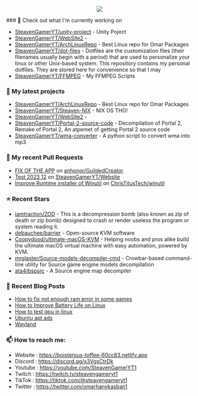 <p align="center"><a href="https://github.com/anuraghazra/github-readme-stats">
  <img align="center" src="https://github-readme-stats.vercel.app/api?username=SteavenGamerYT&show_icons=true&theme=tokyonight" />
</a></p>
### 👷 Check out what I'm currently working on

- [SteavenGamerYT/unity-project](https://github.com/SteavenGamerYT/unity-project) - Unity Poject
- [SteavenGamerYT/WebSite2](https://github.com/SteavenGamerYT/WebSite2) - 
- [SteavenGamerYT/ArchLinuxRepo](https://github.com/SteavenGamerYT/ArchLinuxRepo) - Best Linux repo for Omar Packages
- [SteavenGamerYT/dot-files](https://github.com/SteavenGamerYT/dot-files) -   Dotfiles are the customization files (their filenames usually begin with a period) that are used to personalize your linux or other Unix-based system. This repository contains my personal dotfiles. They are stored here for convenience so that I may
- [SteavenGamerYT/FFMPEG](https://github.com/SteavenGamerYT/FFMPEG) - My FFMPEG Scripts
### 🌱 My latest projects

- [SteavenGamerYT/ArchLinuxRepo](https://github.com/SteavenGamerYT/ArchLinuxRepo) - Best Linux repo for Omar Packages
- [SteavenGamerYT/Steaven-NIX](https://github.com/SteavenGamerYT/Steaven-NIX) - NIX OS THO!
- [SteavenGamerYT/WebSite2](https://github.com/SteavenGamerYT/WebSite2) - 
- [SteavenGamerYT/Portal-2-source-code](https://github.com/SteavenGamerYT/Portal-2-source-code) - Decompilation of Portal 2, Remake of Portal 2, An atpemet of getting Portal 2 source code
- [SteavenGamerYT/wma-converter](https://github.com/SteavenGamerYT/wma-converter) - A python script to convert wma into mp3
### 🔨 My recent Pull Requests

- [FIX OF THE APP](https://github.com/anhonor/GuildedCreator/pull/2) on [anhonor/GuildedCreator](https://github.com/anhonor/GuildedCreator)
- [Test 2023 12](https://github.com/SteavenGamerYT/Website/pull/4) on [SteavenGamerYT/Website](https://github.com/SteavenGamerYT/Website)
- [Improve Runtime installer of Winutil](https://github.com/ChrisTitusTech/winutil/pull/1254) on [ChrisTitusTech/winutil](https://github.com/ChrisTitusTech/winutil)
### ⭐ Recent Stars

- [iamtraction/ZOD](https://github.com/iamtraction/ZOD) - This is a decompression bomb (also known as zip of death or zip bomb) designed to crash or render useless the program or system reading it.
- [debauchee/barrier](https://github.com/debauchee/barrier) - Open-source KVM software
- [Coopydood/ultimate-macOS-KVM](https://github.com/Coopydood/ultimate-macOS-KVM) - Helping noobs and pros alike build the ultimate macOS virtual machine with easy automation, powered by KVM.
- [mrglaster/Source-models-decompiler-cmd](https://github.com/mrglaster/Source-models-decompiler-cmd) - Crowbar-based command-line utility for Source game engine models decompilation
- [ata4/bspsrc](https://github.com/ata4/bspsrc) - A Source engine map decompiler
### 📰 Recent Blog Posts

- [How to fix not enough ram error in some games](https://boisterous-toffee-60cc83.netlify.app/games/)
- [How to Improve Battery Life on Linux](https://boisterous-toffee-60cc83.netlify.app/battery-life/)
- [How to test gpu in linux](https://boisterous-toffee-60cc83.netlify.app/how-to-test-gpu-in-linux/)
- [Ubuntu apt ads](https://boisterous-toffee-60cc83.netlify.app/ubuntu-apt-ads/)
- [Wayland](https://boisterous-toffee-60cc83.netlify.app/wayland/)
### 📫 How to reach me:
  - Website   : <https://boisterous-toffee-60cc83.netlify.app>
  - Discord   : <https://discord.gg/x3VgsCtrDk>
  - Youtube   : <https://youtube.com/SteavenGamerYT1>
  - Twitch    : <https://twitch.tv/steavengameryt1>
  - TikTok    : <https://tiktok.com/@steavengameryt1>
  - Twitter   : <https://twitter.com/omarhanykasban1>